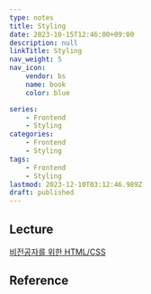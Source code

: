 ```yaml
---
type: notes
title: Styling
date: 2023-10-15T12:46:00+09:00
description: null
linkTitle: Styling
nav_weight: 5
nav_icon:
    vendor: bs
    name: book
    color: blue

series:
    - Frontend
    - Styling
categories:
    - Frontend
    - Styling
tags:
    - Frontend
    - Styling
lastmod: 2023-12-10T03:12:46.989Z
draft: published
---
```


## Lecture

[비전공자를 위한 HTML/CSS](https://www.boostcourse.org/cs120)

## Reference
